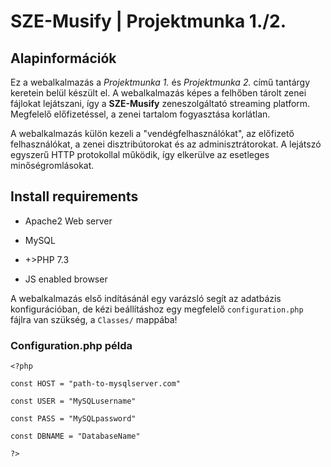 
# SZE-Musify | Projektmunka 1./2.

## Alapinformációk

Ez a webalkalmazás a *Projektmunka 1.* és *Projektmunka 2.* című tantárgy keretein belül készült el. A webalkalmazás képes a felhőben tárolt zenei fájlokat lejátszani, így a **SZE-Musify** zeneszolgáltató streaming platform. Megfelelő előfizetéssel, a zenei tartalom fogyasztása korlátlan.

A webalkalmazás külön kezeli a "vendégfelhasználókat", az előfizető felhasználókat, a zenei disztribútorokat és az adminisztrátorokat. A lejátszó egyszerű HTTP protokollal működik, így elkerülve az esetleges minőségromlásokat.

  

## Install requirements

- Apache2 Web server

- MySQL

- +>PHP 7.3

- JS enabled browser

  

A webalkalmazás első indításánál egy varázsló segít az adatbázis konfigurációban, de kézi beállításhoz egy megfelelő `configuration.php` fájlra van szükség, a `Classes/` mappába!

  
  

### Configuration.php példa

  

	<?php

	const HOST = "path-to-mysqlserver.com"

	const USER = "MySQLusername"

	const PASS = "MySQLpassword"

	const DBNAME = "DatabaseName"

	?>